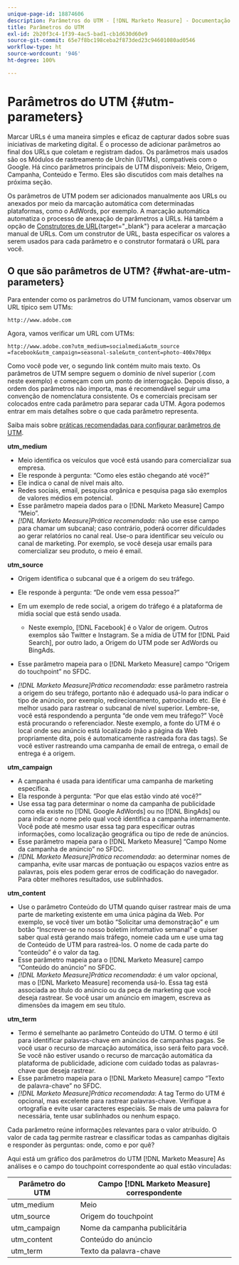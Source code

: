 ```yaml
---
unique-page-id: 18874606
description: Parâmetros do UTM - [!DNL Marketo Measure] - Documentação do produto
title: Parâmetros do UTM
exl-id: 2b20f3c4-1f39-4ac5-bad1-cb1d630d60e9
source-git-commit: 65e7f8bc198ceba2f873ded23c94601080ad0546
workflow-type: ht
source-wordcount: '946'
ht-degree: 100%

---
```


# Parâmetros do UTM {#utm-parameters}

Marcar URLs é uma maneira simples e eficaz de capturar dados sobre suas iniciativas de marketing digital. É o processo de adicionar parâmetros ao final dos URLs que coletam e registram dados. Os parâmetros mais usados são os Módulos de rastreamento de Urchin (UTMs), compatíveis com o Google. Há cinco parâmetros principais de UTM disponíveis: Meio, Origem, Campanha, Conteúdo e Termo. Eles são discutidos com mais detalhes na próxima seção.

Os parâmetros de UTM podem ser adicionados manualmente aos URLs ou anexados por meio da marcação automática com determinadas plataformas, como o AdWords, por exemplo. A marcação automática automatiza o processo de anexação de parâmetros a URLs. Há também a opção de [Construtores de URL](https://ga-dev-tools.appspot.com/campaign-url-builder/){target="_blank"} para acelerar a marcação manual de URLs. Com um construtor de URL, basta especificar os valores a serem usados para cada parâmetro e o construtor formatará o URL para você.

## O que são parâmetros de UTM? {#what-are-utm-parameters}

Para entender como os parâmetros do UTM funcionam, vamos observar um URL típico sem UTMs:

`http://www.adobe.com`

Agora, vamos verificar um URL com UTMs:

`http://www.adobe.com?utm_medium=socialmedia&utm_source =facebook&utm_campaign=seasonal-sale&utm_content=photo-400x700px`

Como você pode ver, o segundo link contém muito mais texto. Os parâmetros de UTM sempre seguem o domínio de nível superior (.com neste exemplo) e começam com um ponto de interrogação. Depois disso, a ordem dos parâmetros não importa, mas é recomendável seguir uma convenção de nomenclatura consistente. Os e comerciais precisam ser colocados entre cada parâmetro para separar cada UTM. Agora podemos entrar em mais detalhes sobre o que cada parâmetro representa.

Saiba mais sobre [práticas recomendadas para configurar parâmetros de UTM](/help/channel-tracking-and-setup/online-channels/best-practices-for-setting-up-utm-parameters.md).

**utm_medium**

* Meio identifica os veículos que você está usando para comercializar sua empresa.
* Ele responde à pergunta: “Como eles estão chegando até você?”
* Ele indica o canal de nível mais alto.
* Redes sociais, email, pesquisa orgânica e pesquisa paga são exemplos de valores médios em potencial.
* Esse parâmetro mapeia dados para o [!DNL Marketo Measure] Campo “Meio”.
* _[!DNL Marketo Measure]Prática recomendada:_ não use esse campo para chamar um subcanal; caso contrário, poderá ocorrer dificuldades ao gerar relatórios no canal real. Use-o para identificar seu veículo ou canal de marketing. Por exemplo, se você deseja usar emails para comercializar seu produto, o meio é email.

**utm_source**

* Origem identifica o subcanal que é a origem do seu tráfego.
* Ele responde à pergunta: “De onde vem essa pessoa?”
* Em um exemplo de rede social, a origem do tráfego é a plataforma de mídia social que está sendo usada.
   * Neste exemplo, [!DNL Facebook] é o Valor de origem. Outros exemplos são Twitter e Instagram. Se a mídia de UTM for [!DNL Paid Search], por outro lado, a Origem do UTM pode ser AdWords ou BingAds.

* Esse parâmetro mapeia para o [!DNL Marketo Measure] campo “Origem do touchpoint” no SFDC.
* _[!DNL Marketo Measure]Prática recomendada:_ esse parâmetro rastreia a origem do seu tráfego, portanto não é adequado usá-lo para indicar o tipo de anúncio, por exemplo, redirecionamento, patrocinado etc. Ele é melhor usado para rastrear o subcanal de nível superior. Lembre-se, você está respondendo a pergunta “de onde vem meu tráfego?” Você está procurando o referenciador. Neste exemplo, a fonte do UTM é o local onde seu anúncio está localizado (não a página da Web propriamente dita, pois é automaticamente rastreada fora das tags). Se você estiver rastreando uma campanha de email de entrega, o email de entrega é a origem.

**utm_campaign**

* A campanha é usada para identificar uma campanha de marketing específica.
* Ela responde à pergunta: “Por que elas estão vindo até você?”
* Use essa tag para determinar o nome da campanha de publicidade como ela existe no [!DNL Google AdWords] ou no [!DNL BingAds] ou para indicar o nome pelo qual você identifica a campanha internamente. Você pode até mesmo usar essa tag para especificar outras informações, como localização geográfica ou tipo de rede de anúncios.
* Esse parâmetro mapeia para o [!DNL Marketo Measure] “Campo Nome da campanha de anúncio” no SFDC.
* _[!DNL Marketo Measure]Prática recomendada_: ao determinar nomes de campanha, evite usar marcas de pontuação ou espaços vazios entre as palavras, pois eles podem gerar erros de codificação do navegador. Para obter melhores resultados, use sublinhados.

**utm_content**

* Use o parâmetro Conteúdo do UTM quando quiser rastrear mais de uma parte de marketing existente em uma única página da Web. Por exemplo, se você tiver um botão “Solicitar uma demonstração” e um botão “Inscrever-se no nosso boletim informativo semanal” e quiser saber qual está gerando mais tráfego, nomeie cada um e use uma tag de Conteúdo de UTM para rastreá-los. O nome de cada parte do “conteúdo” é o valor da tag.
* Esse parâmetro mapeia para o [!DNL Marketo Measure] campo “Conteúdo do anúncio” no SFDC.
* _[!DNL Marketo Measure]Prática recomendada_: é um valor opcional, mas o [!DNL Marketo Measure] recomenda usá-lo. Essa tag está associada ao título do anúncio ou da peça de marketing que você deseja rastrear. Se você usar um anúncio em imagem, escreva as dimensões da imagem em seu título.

**utm_term**

* Termo é semelhante ao parâmetro Conteúdo do UTM. O termo é útil para identificar palavras-chave em anúncios de campanhas pagas. Se você usar o recurso de marcação automática, isso será feito para você. Se você não estiver usando o recurso de marcação automática da plataforma de publicidade, adicione com cuidado todas as palavras-chave que deseja rastrear.
* Esse parâmetro mapeia para o [!DNL Marketo Measure] campo “Texto de palavra-chave” no SFDC.
* _[!DNL Marketo Measure]Prática recomendada_: A tag Termo do UTM é opcional, mas excelente para rastrear palavras-chave. Verifique a ortografia e evite usar caracteres especiais. Se mais de uma palavra for necessária, tente usar sublinhados ou nenhum espaço.

Cada parâmetro reúne informações relevantes para o valor atribuído. O valor de cada tag permite rastrear e classificar todas as campanhas digitais e responder às perguntas: onde, como e por quê?

Aqui está um gráfico dos parâmetros do UTM [!DNL Marketo Measure] As análises e o campo do touchpoint correspondente ao qual estão vinculadas:

| **Parâmetro do UTM** | **Campo [!DNL Marketo Measure] correspondente** |
|---|---|
| utm_medium | Meio |
| utm_source | Origem do touchpoint |
| utm_campaign | Nome da campanha publicitária |
| utm_content | Conteúdo do anúncio |
| utm_term | Texto da palavra-chave |
